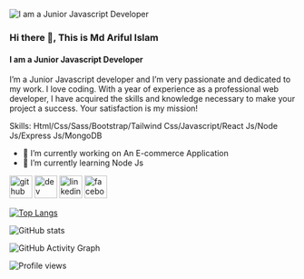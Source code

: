 
![I am a Junior Javascript Developer](https://res.cloudinary.com/dwrpcntox/image/upload/v1646910707/Shopping-cart/arif_zpszrx.png)

### Hi there 👋, This is Md Ariful Islam
#### I am a Junior Javascript Developer

I’m a Junior Javascript developer and I’m very passionate and dedicated to my work. I love coding. With a year of experience as a professional web developer, I have acquired the skills and knowledge necessary to make your project a success. Your satisfaction is my mission!

Skills: Html/Css/Sass/Bootstrap/Tailwind Css/Javascript/React Js/Node Js/Express Js/MongoDB

- 🔭 I’m currently working on An E-commerce Application 
- 🌱 I’m currently learning Node Js 


[<img src='https://cdn.jsdelivr.net/npm/simple-icons@3.0.1/icons/github.svg' alt='github' height='40'>](https://github.com/Arifulislam5577)  [<img src='https://cdn.jsdelivr.net/npm/simple-icons@3.0.1/icons/dev-dot-to.svg' alt='dev' height='40'>](https://dev.to/Arifulislam5577)  [<img src='https://cdn.jsdelivr.net/npm/simple-icons@3.0.1/icons/linkedin.svg' alt='linkedin' height='40'>](https://www.linkedin.com/in/Arifulislam5577/)  [<img src='https://cdn.jsdelivr.net/npm/simple-icons@3.0.1/icons/facebook.svg' alt='facebook' height='40'>](https://www.facebook.com/Arifulislam5577)  

[![Top Langs](https://github-readme-stats.vercel.app/api/top-langs/?username=Arifulislam5577)](https://github.com/anuraghazra/github-readme-stats)

![GitHub stats](https://github-readme-stats.vercel.app/api?username=Arifulislam5577&show_icons=true)  

![GitHub Activity Graph](https://activity-graph.herokuapp.com/graph?username=Arifulislam5577)  

![Profile views](https://gpvc.arturio.dev/Arifulislam5577)  
